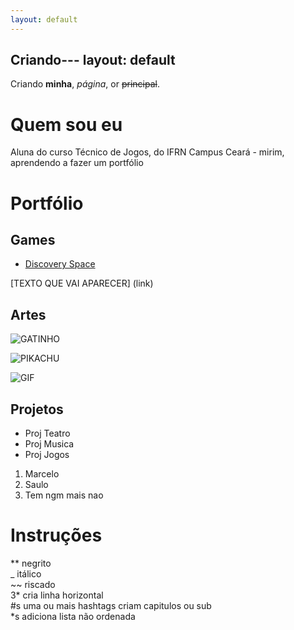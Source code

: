 ```yaml
---
layout: default
---
```


Criando---
layout: default
---

Criando **minha**, _página_, or ~~principal~~.

# Quem sou eu

Aluna do curso Técnico de Jogos, do IFRN Campus Ceará - mirim, aprendendo a fazer um portfólio 

# Portfólio

## Games

* [Discovery Space](https://AlessandraTS.github.io/DiscoverySpace/)  


[TEXTO QUE VAI APARECER] (link)

## Artes

![GATINHO](http://pixelartmaker.com/art/69846b63f30796d.png)


![PIKACHU](http://pixelartmaker.com/art/10a381410d7a886.png)

![GIF](https://media.giphy.com/media/2KWdyAGiaMVbi/giphy.gif)

## Projetos

* Proj Teatro  
* Proj Musica  
* Proj Jogos  

1. Marcelo  
2. Saulo  
3. Tem ngm mais nao  

# Instruções

** negrito  
_ itálico  
~~ riscado  
3* cria linha horizontal  
#s uma ou mais hashtags criam capitulos ou sub   
*s adiciona lista não ordenada  

